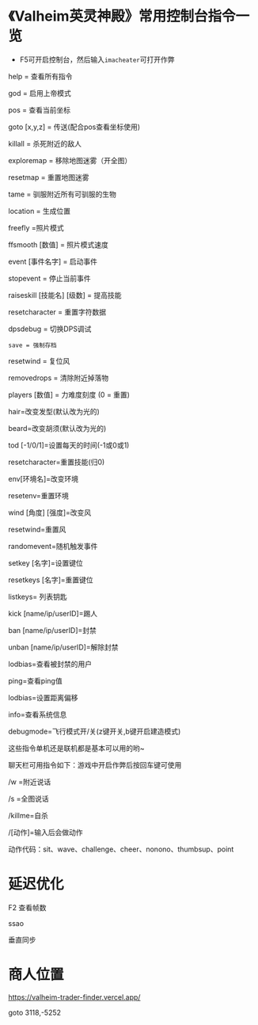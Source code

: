 # 《Valheim英灵神殿》常用控制台指令一览

- F5可开启控制台，然后输入`imacheater`可打开作弊

help = 查看所有指令

god = 启用上帝模式

pos = 查看当前坐标

goto [x,y,z] = 传送(配合pos查看坐标使用)

killall = 杀死附近的敌人

exploremap = 移除地图迷雾（开全图）

resetmap = 重置地图迷雾

tame = 驯服附近所有可驯服的生物

location = 生成位置

freefly =照片模式

ffsmooth [数值] = 照片模式速度

event [事件名字] = 启动事件

stopevent = 停止当前事件

raiseskill [技能名] [级数] = 提高技能

resetcharacter = 重置字符数据

dpsdebug = 切换DPS调试

`save = 强制存档`

resetwind = 复位风

removedrops = 清除附近掉落物

players [数值] = 力难度刻度 (0 = 重置)

hair=改变发型(默认改为光的)

beard=改变胡须(默认改为光的)

tod [-1/0/1]=设置每天的时间(-1或0或1)

resetcharacter=重置技能(归0)

env[环境名]=改变环境

resetenv=重置环境

wind [角度] [强度]=改变风

resetwind=重置风

randomevent=随机触发事件

setkey [名字]=设置键位

resetkeys [名字]=重置键位

listkeys= 列表钥匙

kick [name/ip/userID]=踢人

ban [name/ip/userID]=封禁

unban [name/ip/userID]=解除封禁

lodbias=查看被封禁的用户

ping=查看ping值

lodbias=设置距离偏移

info=查看系统信息

debugmode=飞行模式开/关(z键开关,b键开启建造模式)

这些指令单机还是联机都是基本可以用的哟~

聊天栏可用指令如下：游戏中开启作弊后按回车键可使用

/w =附近说话

/s =全图说话

/killme=自杀

/[动作]=输入后会做动作

动作代码：sit、wave、challenge、cheer、nonono、thumbsup、point

# 延迟优化

F2 查看帧数

ssao

垂直同步

#  商人位置
https://valheim-trader-finder.vercel.app/

goto 3118,-5252
